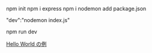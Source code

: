 npm init
npm i express
npm i nodemon
add package.json

"dev":"nodemon index.js"

npm run dev

[Hello World の例](https://expressjs.com/ja/starter/hello-world.html)
